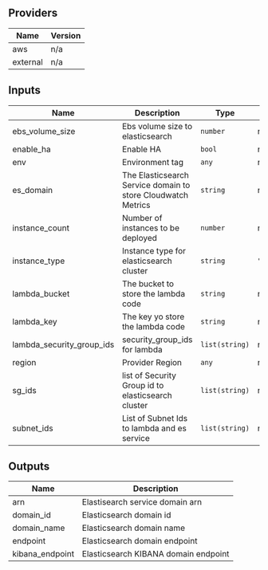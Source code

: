 ## Providers

| Name | Version |
|------|---------|
| aws | n/a |
| external | n/a |

## Inputs

| Name | Description | Type | Default | Required |
|------|-------------|------|---------|:-----:|
| ebs\_volume\_size | Ebs volume size to elasticsearch | `number` | n/a | yes |
| enable\_ha | Enable HA | `bool` | n/a | yes |
| env | Environment tag | `any` | n/a | yes |
| es\_domain | The Elasticsearch Service domain to store Cloudwatch Metrics | `string` | n/a | yes |
| instance\_count | Number of instances to be deployed | `number` | n/a | yes |
| instance\_type | Instance type for elasticsearch cluster | `string` | `"m4.large.elasticsearch"` | no |
| lambda\_bucket | The bucket to store the lambda code | `string` | n/a | yes |
| lambda\_key | The key yo store the lambda code | `string` | n/a | yes |
| lambda\_security\_group\_ids | security\_group\_ids for lambda | `list(string)` | n/a | yes |
| region | Provider Region | `any` | n/a | yes |
| sg\_ids | list of Security Group id to elasticsearch cluster | `list(string)` | n/a | yes |
| subnet\_ids | List of Subnet Ids to lambda and es service | `list(string)` | n/a | yes |

## Outputs

| Name | Description |
|------|-------------|
| arn | Elastisearch service domain arn |
| domain\_id | Elasticsearch domain id |
| domain\_name | Elasticsearch domain name |
| endpoint | Elasticsearch domain endpoint |
| kibana\_endpoint | Elasticsearch KIBANA domain endpoint |

